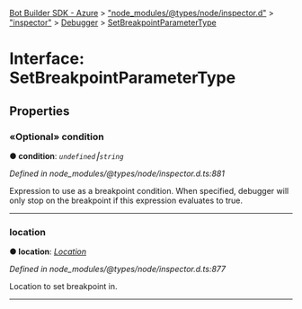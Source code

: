 [Bot Builder SDK - Azure](../README.md) > ["node_modules/@types/node/inspector.d"](../modules/_node_modules__types_node_inspector_d_.md) > ["inspector"](../modules/_node_modules__types_node_inspector_d_._inspector_.md) > [Debugger](../modules/_node_modules__types_node_inspector_d_._inspector_.debugger.md) > [SetBreakpointParameterType](../interfaces/_node_modules__types_node_inspector_d_._inspector_.debugger.setbreakpointparametertype.md)



# Interface: SetBreakpointParameterType


## Properties
<a id="condition"></a>

### «Optional» condition

**●  condition**:  *`undefined`⎮`string`* 

*Defined in node_modules/@types/node/inspector.d.ts:881*



Expression to use as a breakpoint condition. When specified, debugger will only stop on the breakpoint if this expression evaluates to true.




___

<a id="location"></a>

###  location

**●  location**:  *[Location](_node_modules__types_node_inspector_d_._inspector_.debugger.location.md)* 

*Defined in node_modules/@types/node/inspector.d.ts:877*



Location to set breakpoint in.




___


